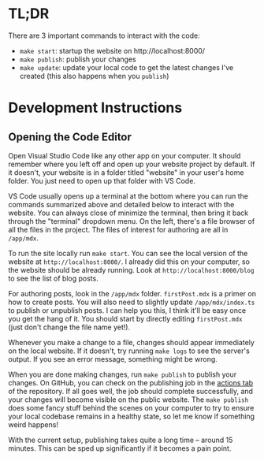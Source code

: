 # TL;DR

There are 3 important commands to interact with the code:

- `make start`: startup the website on http://localhost:8000/
- `make publish`: publish your changes
- `make update`: update your local code to get the latest changes I've
  created (this also happens when you `publish`)

# Development Instructions

## Opening the Code Editor

Open Visual Studio Code like any other app on your computer. It should remember
where you left off and open up your website project by default. If it doesn't,
your website is in a folder titled "website" in your user's home folder. You
just need to open up that folder with VS Code.

VS Code usually opens up a terminal at the bottom where you can run the
commands summarized above and detailed below to interact with the website. You
can always close of minimize the terminal, then bring it back through the
"terminal" dropdown menu. On the left, there's a file browser of all the files
in the project. The files of interest for authoring are all in `/app/mdx`.

To run the site locally run `make start`. You can see the local version of the
website at `http://localhost:8000/`. I already did this on your computer, so
the website should be already running. Look at `http://localhost:8000/blog` to
see the list of blog posts.

For authoring posts, look in the `/app/mdx` folder. `firstPost.mdx` is a primer
on how to create posts. You will also need to slightly update
`/app/mdx/index.ts` to publish or unpublish posts. I can help you this, I think
it'll be easy once you get the hang of it. You should start by directly editing
`firstPost.mdx` (just don't change the file name yet!).

Whenever you make a change to a file, changes should appear immediately on the
local website. If it doesn't, try running `make logs` to see the server's
output. If you see an error message, something might be wrong.

When you are done making changes, run `make publish` to publish your changes.
On GitHub, you can check on the publishing job in the [actions
tab](https://github.com/jdevries3133/kate_website/actions) of the repository.
If all goes well, the job should complete successfully, and your changes will
become visible on the public website. The `make publish` does some fancy stuff
behind the scenes on your computer to try to ensure your local codebase remains
in a healthy state, so let me know if something weird happens!

With the current setup, publishing takes quite a long time – around 15 minutes.
This can be sped up significantly if it becomes a pain point.
